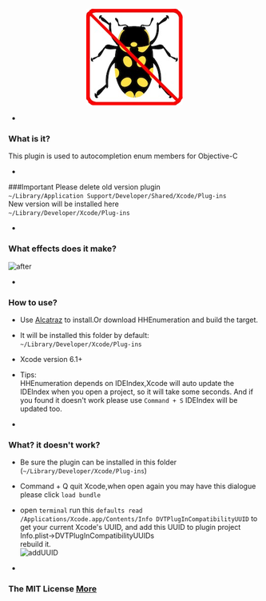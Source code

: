 <p align="center" >
<img src="img/bugEnding.png" title="bugEnding Organization logo" float=left>
</p>

-
### What is it?
This plugin is used to autocompletion enum members for Objective-C

-
###Important
Please delete old version plugin<br/>
`~/Library/Application Support/Developer/Shared/Xcode/Plug-ins`<br/>
New version will be installed here<br/>
`~/Library/Developer/Xcode/Plug-ins`

-
### What effects does it make?
![after](https://raw.githubusercontent.com/bugEnding/HHEnumeration-xcode/master/img/after-new.gif)

-
### How to use?
- Use [Alcatraz](https://github.com/supermarin/Alcatraz) to install.Or download HHEnumeration and build the target.
- It will be installed this folder  by default:     
`~/Library/Developer/Xcode/Plug-ins`
- Xcode version 6.1+
- Tips:<br/>
HHEnumeration depends on IDEIndex,Xcode will auto update the IDEIndex when you open a project,
so it will take some seconds. And if you found it doesn't work please use `Command + S` IDEIndex will be updated too.

-
### What? it doesn't work?
- Be sure the plugin can be installed in this folder
   (`~/Library/Developer/Xcode/Plug-ins`)
- Command + Q quit Xcode,when open again you may have this dialogue
   please click `load bundle`
- open `terminal` run this `defaults read /Applications/Xcode.app/Contents/Info DVTPlugInCompatibilityUUID`
  to get your current Xcode's UUID, and add this UUID to plugin project  Info.plist->DVTPlugInCompatibilityUUIDs 
    <br/> rebuild it.
<br/> ![addUUID](https://raw.githubusercontent.com/bugEnding/HHEnumeration-xcode/master/img/addUUID.png)
    

-
### The MIT License [More](https://raw.githubusercontent.com/bugEnding/HHEnumeration-xcode/master/LICENSE)
